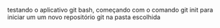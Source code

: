 testando o aplicativo git bash, começando com o comando git init para iniciar um um novo repositório git na pasta escolhida